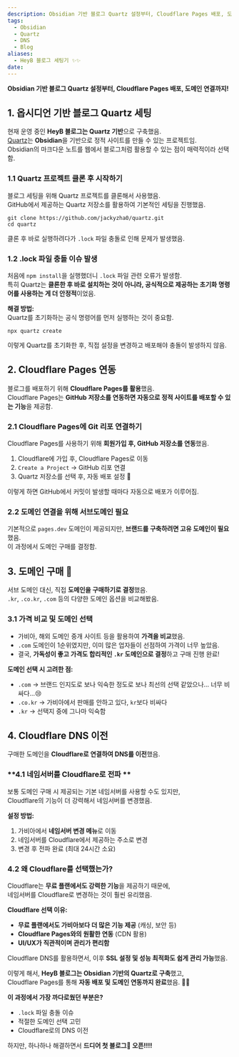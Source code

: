 ```yaml
---
description: Obsidian 기반 블로그 Quartz 설정부터, Cloudflare Pages 배포, 도메인 연결까지!
tags:
  - Obsidian
  - Quartz
  - DNS
  - Blog
aliases:
  - HeyB 블로그 세팅기 ✨✨
date:
---
```

**Obsidian 기반 블로그 Quartz 설정부터, Cloudflare Pages 배포, 도메인 연결까지!**

## **1. 옵시디언 기반 블로그 Quartz 세팅**

현재 운영 중인 **HeyB 블로그는 Quartz 기반**으로 구축했음.  
[Quartz](https://github.com/jackyzha0/quartz)는 **Obsidian**을 기반으로 정적 사이트를 만들 수 있는 프로젝트임.  
Obsidian의 마크다운 노트를 웹에서 블로그처럼 활용할 수 있는 점이 매력적이라 선택함.

###  **1.1 Quartz 프로젝트 클론 후 시작하기**

블로그 세팅을 위해 Quartz 프로젝트를 클론해서 사용했음.  
GitHub에서 제공하는 Quartz 저장소를 활용하여 기본적인 세팅을 진행했음.

```
git clone https://github.com/jackyzha0/quartz.git
cd quartz
```

클론 후 바로 실행하려다가 `.lock` 파일 충돌로 인해 문제가 발생했음.

###  **1.2 .lock 파일 충돌 이슈 발생**

처음에 `npm install`을 실행했더니 `.lock` 파일 관련 오류가 발생함.  
특히 Quartz는 **클론한 후 바로 설치하는 것이 아니라, 공식적으로 제공하는 초기화 명령어를 사용하는 게 더 안정적**이었음.

 **해결 방법:**  
Quartz를 초기화하는 공식 명령어를 먼저 실행하는 것이 중요함.

```
npx quartz create
```

이렇게 Quartz를 초기화한 후, 직접 설정을 변경하고 배포해야 충돌이 발생하지 않음.

## 2. Cloudflare Pages 연동 
블로그를 배포하기 위해 **Cloudflare Pages를 활용**했음.  
Cloudflare Pages는 **GitHub 저장소를 연동하면 자동으로 정적 사이트를 배포할 수 있는 기능**을 제공함.

###  **2.1 Cloudflare Pages에 Git 리포 연결하기**

Cloudflare Pages를 사용하기 위해 **회원가입 후, GitHub 저장소를 연동**했음.

1. Cloudflare에 가입 후, Cloudflare Pages로 이동
2. `Create a Project` → GitHub 리포 연결
3. Quartz 저장소를 선택 후, 자동 배포 설정 🎉

이렇게 하면 GitHub에서 커밋이 발생할 때마다 자동으로 배포가 이루어짐.

###  **2.2 도메인 연결을 위해 서브도메인 필요**

기본적으로 `pages.dev` 도메인이 제공되지만, **브랜드를 구축하려면 고유 도메인이 필요**했음.  
이 과정에서 도메인 구매를 결정함.

## **3. 도메인 구매 💸**

서브 도메인 대신, 직접 **도메인을 구매하기로 결정**했음.  
`.kr`, `.co.kr`, `.com` 등의 다양한 도메인 옵션을 비교해봤음.

### **3.1 가격 비교 및 도메인 선택**

- 가비아, 해외 도메인 중개 사이트 등을 활용하여 **가격을 비교**했음.
- `.com` 도메인이 1순위였지만, 이미 많은 업자들이 선점하여 가격이 너무 높았음.
- 결국, **가독성이 좋고 가격도 합리적인 `.kr` 도메인으로 결정**하고 구매 진행 완료!

 **도메인 선택 시 고려한 점:**  
 - `.com` → 브랜드 인지도로 보나 익숙한 정도로 보나 최선의 선택 같았으나... 너무 비싸다...😢
 - `.co.kr` → 가비아에서 판매를 안하고 있다, `kr`보다 비싸다
 - `.kr` → 선택지 중에 그나마 익숙함

## **4. Cloudflare DNS 이전**

구매한 도메인을 **Cloudflare로 연결하여 DNS를 이전**했음.

### **4.1 네임서버를 Cloudflare로 전파 **

보통 도메인 구매 시 제공되는 기본 네임서버를 사용할 수도 있지만,  
Cloudflare의 기능이 더 강력해서 네임서버를 변경했음.

 **설정 방법:**
1. 가비아에서 **네임서버 변경 메뉴**로 이동
2. 네임서버를 Cloudflare에서 제공하는 주소로 변경
3. 변경 후 전파 완료 (최대 24시간 소요)

### **4.2 왜 Cloudflare를 선택했는가?**

Cloudflare는 **무료 플랜에서도 강력한 기능**을 제공하기 때문에,  
네임서버를 Cloudflare로 변경하는 것이 훨씬 유리했음.

 **Cloudflare 선택 이유:**

- **무료 플랜에서도 가비아보다 더 많은 기능 제공** (캐싱, 보안 등)
- **Cloudflare Pages와의 원활한 연동** (CDN 활용)
- **UI/UX가 직관적이며 관리가 편리함**

Cloudflare DNS를 활용하면서, 이후 **SSL 설정 및 성능 최적화도 쉽게 관리 가능**했음.

이렇게 해서, **HeyB 블로그는 Obsidian 기반의 Quartz로 구축**했고,  
Cloudflare Pages를 통해 **자동 배포 및 도메인 연동까지 완료**했음. 🚀✨

 **이 과정에서 가장 까다로웠던 부분은?**
- `.lock` 파일 충돌 이슈 
- 적절한 도메인 선택 고민 
- Cloudflare로의 DNS 이전 

하지만, 하나하나 해결하면서 **드디어 첫  블로그 오픈!!!!**